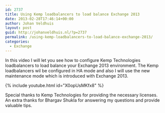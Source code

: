 ```yaml
---
id: 2737
title: Using Kemp loadbalancers to load balance Exchange 2013
date: 2013-02-28T17:46:14+00:00
author: Johan Veldhuis
layout: post
guid: http://johanveldhuis.nl/?p=2737
permalink: /using-kemp-loadbalancers-to-load-balance-exchange-2013/
categories:
  - Exchange
---
```

In this video I will let you see how to configure Kemp Technologies loadbalancers to load balance your Exchange 2013 environment. The Kemp loadbalancers wil be configured in HA mode and also I will use the new maintenance mode which is introduced with Exchange 2013.

{% include youtube.html id="X0opUsMKfx8" %}

Special thanks to Kemp Technologies for providing the necessary licenses. An extra thanks for Bhargav Shukla for answering my questions and provide valuable tips.